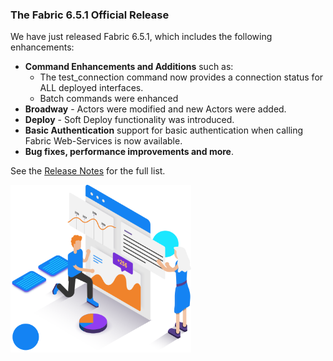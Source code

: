 ### The Fabric 6.5.1 Official Release

We have just released Fabric 6.5.1, which includes the following enhancements:

* **Command Enhancements and Additions** such as:
  * The test_connection command now provides a connection status for ALL deployed interfaces. 
  * Batch commands were enhanced
* **Broadway** - Actors were modified and new Actors were added.
* **Deploy** - Soft Deploy functionality was introduced.
* **Basic Authentication** support for basic authentication  when calling Fabric Web-Services is now available.
* **Bug fixes, performance improvements and more**.

See the [Release Notes](https://support.k2view.com/Academy_6.5/Release_Notes_And_Upgrade/V6.5/Fabric_Release_Notes_V6.5.1.pdf.html) for the full list.

<img src="images/img4.png" alt="image" style="zoom: 67%;" />